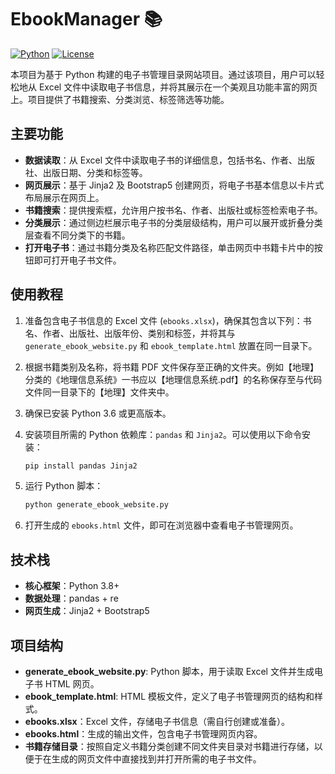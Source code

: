 # EbookManager 📚
[![Python](https://img.shields.io/badge/Python-3.8%2B-blue)](https://www.python.org/)
[![License](https://img.shields.io/badge/License-MIT-green)](LICENSE)

本项目为基于 Python 构建的电子书管理目录网站项目。通过该项目，用户可以轻松地从 Excel 文件中读取电子书信息，并将其展示在一个美观且功能丰富的网页上。项目提供了书籍搜索、分类浏览、标签筛选等功能。

## 主要功能

- **数据读取**：从 Excel 文件中读取电子书的详细信息，包括书名、作者、出版社、出版日期、分类和标签等。
- **网页展示**：基于 Jinja2 及 Bootstrap5 创建网页，将电子书基本信息以卡片式布局展示在网页上。
- **书籍搜索**：提供搜索框，允许用户按书名、作者、出版社或标签检索电子书。
- **分类展示**：通过侧边栏展示电子书的分类层级结构，用户可以展开或折叠分类层查看不同分类下的书籍。
- **打开电子书**：通过书籍分类及名称匹配文件路径，单击网页中书籍卡片中的按钮即可打开电子书文件。

## 使用教程

1. 准备包含电子书信息的 Excel 文件 (`ebooks.xlsx`)，确保其包含以下列：书名、作者、出版社、出版年份、类别和标签，并将其与 `generate_ebook_website.py` 和 `ebook_template.html` 放置在同一目录下。

2. 根据书籍类别及名称，将书籍 PDF 文件保存至正确的文件夹。例如【地理】分类的《地理信息系统》一书应以【地理信息系统.pdf】的名称保存至与代码文件同一目录下的【地理】文件夹中。

3. 确保已安装 Python 3.6 或更高版本。

4. 安装项目所需的 Python 依赖库：`pandas` 和 `Jinja2`。可以使用以下命令安装：
   ```bash
   pip install pandas Jinja2
   ```

5. 运行 Python 脚本：
   ```bash
   python generate_ebook_website.py
   ```

6. 打开生成的 `ebooks.html` 文件，即可在浏览器中查看电子书管理网页。

## 技术栈

- **核心框架**：Python 3.8+
- **数据处理**：pandas + re
- **网页生成**：Jinja2 + Bootstrap5

## 项目结构

- **generate_ebook_website.py**: Python 脚本，用于读取 Excel 文件并生成电子书 HTML 网页。
- **ebook_template.html**: HTML 模板文件，定义了电子书管理网页的结构和样式。
- **ebooks.xlsx**：Excel 文件，存储电子书信息（需自行创建或准备）。
- **ebooks.html**：生成的输出文件，包含电子书管理网页内容。
- **书籍存储目录**：按照自定义书籍分类创建不同文件夹目录对书籍进行存储，以便于在生成的网页文件中直接找到并打开所需的电子书文件。
